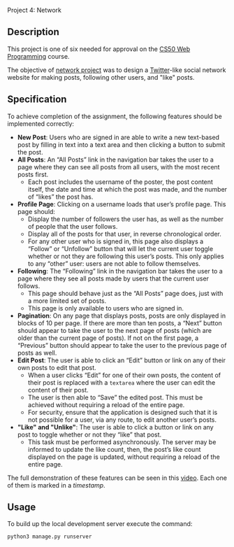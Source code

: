 Project 4: Network

## Description
This project is one of six needed for approval on the [CS50 Web Programming](https://cs50.harvard.edu/web/2020/) course.

The objective of [network project](https://cs50.harvard.edu/web/2020/projects/4/network/) was to design a [Twitter](https://twitter.com/)-like social network website for making posts, following other users, and "like" posts.

## Specification
To achieve completion of the assignment, the following features should be implemented correctly:
* **New Post**: Users who are signed in are able to write a new text-based post by filling in text into a text area and then clicking a button to submit the post.
* **All Posts**: An “All Posts” link in the navigation bar takes the user to a page where they can see all posts from all users, with the most recent posts first.
	* Each post includes the username of the poster, the post content itself, the date and time at which the post was made, and the number of “likes” the post has.
* **Profile Page**: Clicking on a username loads that user’s profile page. This page should:
	* Display the number of followers the user has, as well as the number of people that the user follows.
	* Display all of the posts for that user, in reverse chronological order.
	* For any other user who is signed in, this page also displays a “Follow” or “Unfollow” button that will let the current user toggle whether or not they are following this user’s posts. This only applies to any “other” user: users are not able to follow themselves.
* **Following**: The “Following” link in the navigation bar takes the user to a page where they see all posts made by users that the current user follows.
	* This page should behave just as the “All Posts” page does, just with a more limited set of posts.
	* This page is only available to users who are signed in.
* **Pagination**: On any page that displays posts, posts are only displayed in blocks of 10 per page. If there are more than ten posts, a “Next” button should appear to take the user to the next page of posts (which are older than the current page of posts). If not on the first page, a “Previous” button should appear to take the user to the previous page of posts as well.
* **Edit Post**: The user is able to click an “Edit” button or link on any of their own posts to edit that post.
	* When a user clicks “Edit” for one of their own posts, the content of their post is replaced with a `textarea` where the user can edit the content of their post.
	* The user is then able to “Save” the edited post. This must be achieved without requiring a reload of the entire page.
	* For security, ensure that the application is designed such that it is not possible for a user, via any route, to edit another user’s posts.
* **"Like" and "Unlike"**: The user is able to click a button or link on any post to toggle whether or not they “like” that post.
	* This task must be performed asynchronously. The server may be informed to update the like count, then, the post’s like count displayed on the page is updated, without requiring a reload of the entire page.

The full demonstration of these features can be seen in this [video](https://youtu.be/sDaq4ZepyIw). Each one of them is marked in a *timestamp*.

## Usage
To build up the local development server execute the command:
```py
python3 manage.py runserver
```
